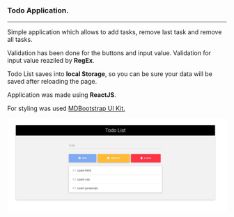 
### Todo Application. ###

----
Simple application which allows to add tasks, remove last task and remove all tasks. 

Validation has been done for the buttons and input value. Validation for input value reaziled by **RegEx**.

Todo List saves into **local Storage**, so you can be sure your data will be saved after reloading the page.

Application was made using **ReactJS**.

For styling was used [MDBootstrap UI Kit.](https://mdbootstrap.com/docs/react/)


![Todo.](./src/img/screenshot.jpg "Todo App.")